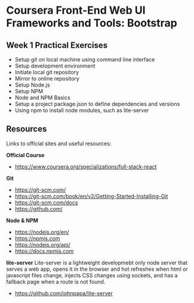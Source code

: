 # Coursera Front-End Web UI Frameworks and Tools: Bootstrap

## Week 1 Practical Exercises

- Setup git on local machine using command line interface
- Setup development environment
- Initiate local git repository
- Mirror to online repository
- Setup Node.js
- Setup NPM
- Node and NPM Basics
- Setup a project package.json to define dependencies and versions
- Using npm to install node modules, such as lite-server

## Resources

Links to official sites and useful resources:

**Official Course**

- https://www.coursera.org/specializations/full-stack-react

**Git**

- https://git-scm.com/
- https://git-scm.com/book/en/v2/Getting-Started-Installing-Git
- https://git-scm.com/docs
- https://github.com/

**Node & NPM**

- https://nodejs.org/en/
- https://npmjs.com
- https://nodejs.org/api/
- https://docs.npmjs.com

**lite-server**
Lite-server is a lightweight developmebt only node server that serves a web app, opens it in the browser and hot refreshes when html or javascript files change, injects CSS changes using sockets, and has a fallback page when a route is not found.

- https://github.com/johnpapa/lite-server
